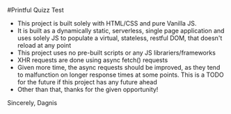 
#Printful Quizz Test

- This project is built solely with HTML/CSS and pure Vanilla JS.
- It is built as a dynamically static, serverless, single page application and uses solely JS to populate a virtual, stateless, restful DOM, that doesn't reload at any point
- This project uses no pre-built scripts or any JS librariers/frameworks
- XHR requests are done using async fetch() requests
- Given more time, the async requests should be improved, as they tend to malfunction on longer response times at some points. This is a TODO for the future if this project has any future ahead
- Other than that, thanks for the given opportunity!

Sincerely,
Dagnis
